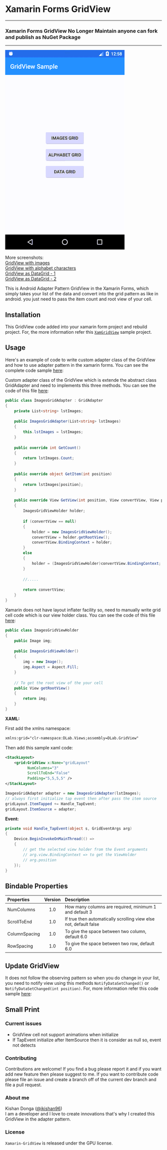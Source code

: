 # Xamarin Forms GridView

***

### Xamarin Forms GridView No Longer Maintain anyone can fork and publish as NuGet Package

***

![](Screenshots/demo_1.gif)

More screenshots:   
[GridView with images](Screenshots/Screenshot_1526994445.png)  
[GridView with alphabet characters](Screenshots/Screenshot_1526994471.png)  
[GridView as DataGrid - 1](Screenshots/device-182739.png)  
[GridView as DataGrid - 2](Screenshots/device-182750.png)  

This is Android Adapter Pattern GridView in the Xamarin Forms, which simply takes your list of the data and convert into the grid pattern as like in android. you just need to pass the item count and root view of your cell.

## Installation

This GridView code added into your xamarin form project and rebuild project. For, the more information refer this [`XamGridView`](XamGridView/) sample project.  

## Usage

Here's an example of code to write custom adapter class of the GridView and how to use adapter pattern in the xamarin forms. 
You can see the complete code sample [here](XamGridView/XamGridView/):

Custom adapter class of the GridView which is extende the abstract class GridAdapter and need to implements this three methods.
You can see the code of this file [here](XamGridView/XamGridView/Adapter/Images/ImagesGridAdapter.cs):

```C#
public class ImagesGridAdapter : GridAdapter	
{    
    private List<string> lstImages;    

    public ImagesGridAdapter(List<string> lstImages)    
    {    
        this.lstImages = lstImages;    
    }    

    public override int GetCount()    
    {    
        return lstImages.Count;    
    }    

    public override object GetItem(int position)    
    {    
        return lstImages[position];    
    }    

    public override View GetView(int position, View convertView, View parentView)    
    {    
        ImagesGridViewHolder holder;    

        if (convertView == null)    
        {    
            holder = new ImagesGridViewHolder();    
            convertView = holder.getRootView();    
            convertView.BindingContext = holder;    
        }    
        else    
        {    
            holder = (ImagesGridViewHolder)convertView.BindingContext;    
        }    

        //.....    

        return convertView;    
    }    
}    
```

Xamarin does not have layout inflater facility so, need to manually write grid cell code which is our view holder class.
You can see the code of this file [here](XamGridView/XamGridView/Adapter/Images/ImagesGridViewHolder.cs):

```C#
public class ImagesGridViewHolder
{
    public Image img;

    public ImagesGridViewHolder()
    {
        img = new Image();
        img.Aspect = Aspect.Fill;
    }

    // To get the root view of the your cell
    public View getRootView()
    {
        return img;
    }
}
```

**XAML:**

First add the xmlns namespace:
```xml
xmlns:grid="clr-namespace:DLab.Views;assembly=DLab.GridView"
```

Then add this sample xaml code:

```xml
<StackLayout>
    <grid:GridView x:Name="gridLayout" 
          NumColumns="3" 
          ScrollToEnd="False" 
          Padding="5,5,5,5" />
</StackLayout>
```

```C#
ImagesGridAdapter adapter = new ImagesGridAdapter(lstImages);
// always first initialize tap event then after pass the item source
gridLayout.ItemTapped += Handle_TapEvent;
gridLayout.ItemSource = adapter;
```

**Event:**

```C#
private void Handle_TapEvent(object s, GridEventArgs arg)
{
    Device.BeginInvokeOnMainThread(() =>
    {
        // get the selected view holder from the Event arguments
        // arg.view.BindingContext => to get the ViewHolder
        // arg.position
    });
}
```

## Bindable Properties

|Properties|Version|Description
| :-------------------  | :------------------: | :------------------- |
|NumColumns|1.0| How many columns are required, minimum 1 and default 3
|ScrollToEnd|1.0| If true then automatically scrolling view else not, default false
|ColumnSpacing|1.0| To give the space between two column, default 6.0
|RowSpacing|1.0| To give the space between two row, default 6.0

## Update GridView

It does not follow the observing pattern so when you do change in your list, you need to notify view using this methods `NotifyDataSetChanged()` or `NotifyDataSetChanged(int position)`. For, more information refer this code sample [here](XamGridView/XamGridView/Adapter/Alphabet/AlphabetGridAdapter.cs):

## Small Print

### Current issues

* GridView cell not support animations when initialize
* If TapEvent initialize after ItemSource then it is consider as null so, event not detects

### Contributing

Contributions are welcome! If you find a bug please report it and if you want add new feature then please suggest to me. If you want to contribute code please file an issue and create a branch off of the current dev branch and file a pull request.

### About me

Kishan Donga ([@ikishan96](https://twitter.com/ikishan96))  
I am a developer and I love to create innovations that's why I created this GridView in the adapter pattern.

### License

`Xamarin-GridView` is released under the GPU license.
